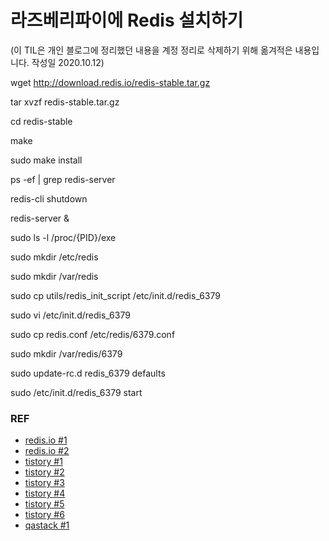 # 라즈베리파이에 Redis 설치하기   

(이 TIL은 개인 블로그에 정리했던 내용을 계정 정리로 삭제하기 위해 옮겨적은 내용입니다. 작성일 2020.10.12)   

wget http://download.redis.io/redis-stable.tar.gz

tar xvzf redis-stable.tar.gz

cd redis-stable

make

sudo make install

ps -ef | grep redis-server

redis-cli shutdown

redis-server &

sudo ls -l /proc/{PID}/exe

sudo mkdir /etc/redis

sudo mkdir /var/redis

sudo cp utils/redis_init_script /etc/init.d/redis_6379

sudo vi /etc/init.d/redis_6379

sudo cp redis.conf /etc/redis/6379.conf

sudo mkdir /var/redis/6379

sudo update-rc.d redis_6379 defaults

sudo /etc/init.d/redis_6379 start

### REF
* [redis.io #1](https://redis.io/topics/quickstart)
* [redis.io #2](https://redis.io/commands/auth)
* [tistory #1](https://info-lab.tistory.com/42)
* [tistory #2](https://smallgiant.tistory.com/71)
* [tistory #3](https://mansookim.tistory.com/90)
* [tistory #4](https://dgkim5360.tistory.com/entry/install-redis-for-linux-or-windows)
* [tistory #5](https://jeong-pro.tistory.com/139)
* [tistory #6](https://bcho.tistory.com/654)
* [qastack #1](https://qastack.kr/superuser/103309/how-can-i-know-the-absolute-path-of-a-running-process)